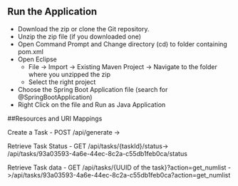 ## Run the Application 
- Download the zip or clone the Git repository.
- Unzip the zip file (if you downloaded one)
- Open Command Prompt and Change directory (cd) to folder containing pom.xml
- Open Eclipse 
   - File -> Import -> Existing Maven Project -> Navigate to the folder where you unzipped the zip
   - Select the right project
- Choose the Spring Boot Application file (search for @SpringBootApplication)
- Right Click on the file and Run as Java Application

##Resources and URI Mappings

Create a Task - POST /api/generate -> 

Retrieve Task Status - GET /api/tasks/{taskId}/status-> /api/tasks/93a03593-4a6e-44ec-8c2a-c55db1feb0ca/status


Retrieve Task data - GET /api/tasks/{UUID of the task}?action=get_numlist ->/api/tasks/93a03593-4a6e-44ec-8c2a-c55db1feb0ca?action=get_numlist